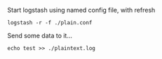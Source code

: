 Start logstash using named config file, with refresh
```
logstash -r -f ./plain.conf
```

Send some data to it...
```
echo test >> ./plaintext.log
```
